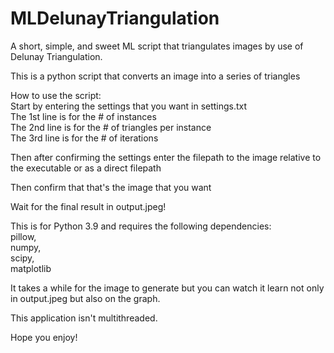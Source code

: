 # MLDelunayTriangulation  
A short, simple, and sweet ML script that triangulates images by use of Delunay Triangulation. 
  
This is a python script that converts an image into a series of triangles  
  
How to use the script:  
  Start by entering the settings that you want in settings.txt  
  The 1st line is for the # of instances  
  The 2nd line is for the # of triangles per instance  
  The 3rd line is for the # of iterations  
  
  Then after confirming the settings enter the filepath to the image relative to the executable or as a direct filepath  
  
  Then confirm that that's the image that you want  
  
  Wait for the final result in output.jpeg!  
  
This is for Python 3.9 and requires the following dependencies:   
  pillow,  
  numpy,  
  scipy,  
  matplotlib  
  
It takes a while for the image to generate but you can watch it learn not only in output.jpeg but also on the graph.  
  
This application isn't multithreaded.  
  
Hope you enjoy!  
  
